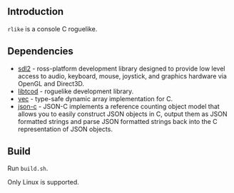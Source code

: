 ## Introduction

`rlike` is a console C roguelike.

## Dependencies

- [sdl2](https://www.libsdl.org/download-2.0.php) - ross-platform development library designed to provide low level 
  access to audio, keyboard, mouse, joystick, and graphics hardware via OpenGL and Direct3D.
- [libtcod](https://github.com/libtcod/libtcod) - roguelike development library.
- [vec](https://github.com/rxi/vec) - type-safe dynamic array implementation for C.
- [json-c](https://github.com/json-c/json-c) - JSON-C implements a reference counting object model that allows you 
    to easily construct JSON objects in C, output them as JSON formatted strings and parse JSON formatted strings back 
    into the C representation of JSON objects.

## Build

Run `build.sh`.

Only Linux is supported.
